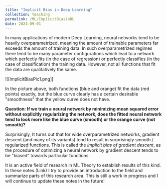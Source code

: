```yaml
---
title: "Implicit Bias in Deep Learning"
collection: teaching
permalink: /ML/ImplicitBiasinDL
date: 2024-09-01
---
```


In many applications of modern Deep Learning, neural networks tend to be heavily overparametrized, meaning the amount of trainable parameters far exceeds the amount of training data. 
In such overparametrized regimes there tend to be many parameter configurations which lead to a network which perfectly fits (in the case of regression) or perfectly classifies (in the case of classification) the training data. However, not all functions that fit the data are qualitatively the same.

![[ImplicitBiasPic1.png]]

In the picture above, both functions (blue and orange) fit the data (red points) exactly, but the blue curve clearly has a certain desirable "smoothness" that the yellow curve does not have. 

**Question: If we train a neural network by minimizing mean squared error without explicitly regularizing the network, does the fitted neural network tend to look more like the blue curve (smooth) or the orange curve (not smooth)?**

Surprisingly, It turns out that for wide overparametrized networks, gradient descent (and many of its variants) tend to result in surprisingly smooth / regularized functions. This is called the *implicit bias of gradient descent*, as the procedure of optimizing a neural network by gradient descent tends to be "biased" towards particular functions. 

It is an active field of research in ML Theory to establish results of this kind. In these notes (Link)  I try to provide an introduction to the field and summarize parts of this research area. 
This is still a work in progress and I will continue to update these notes in the future!

